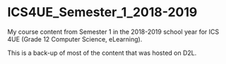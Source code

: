 # ICS4UE_Semester_1_2018-2019
My course content from Semester 1 in the 2018-2019 school year for ICS 4UE (Grade 12 Computer Science, eLearning).

This is a back-up of most of the content that was hosted on D2L.
